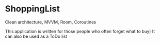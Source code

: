 # ShoppingList
Clean architecture, MVVM, Room, Coroutines

This application is written for those people who often forget what to buy)
It can also be used as a ToDo list
